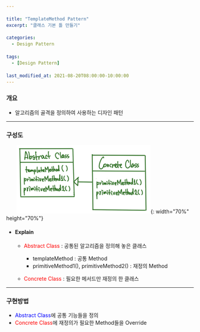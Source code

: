 ```yaml
---

title: "TemplateMethod Pattern"
excerpt: "클래스 기본 틀 만들기" 

categories:
  - Design Pattern

tags:
  - [Design Pattern]

last_modified_at: 2021-08-20T08:00:00-10:00:00
---
```



### 개요
 - 알고리즘의 골격을 정의하여 사용하는 디자인 패턴

---

### 구성도
　　![image](/assets/images/DesignPattern/TemplateMethodPattern.png){: width="70%" height="70%"}  

 - #### Explain
   - <span style="color:red">Abstract Class</span> : 공통된 알고리즘을 정의해 놓은 클래스  
     - templateMethod : 공통 Method
     - primitiveMethod1(), primitiveMethod2() : 재정의 Method
     

   - <span style="color:red">Concrete Class</span> : 필요한 메서드만 재정의 한 클래스  
   

---
### 구현방법
 - <span style="color:blue">Abstract Class</span>에 공통 기능들을 정의
 - <span style="color:red">Concrete Class</span>에 재정의가 필요한 Method들을 Override

